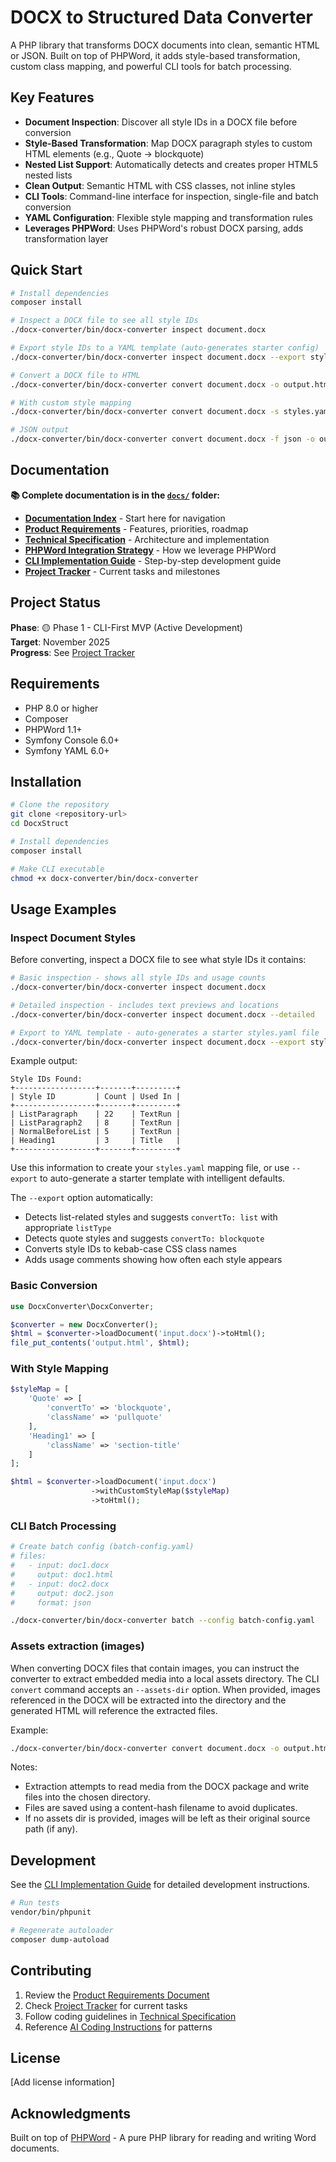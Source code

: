 # DOCX to Structured Data Converter

A PHP library that transforms DOCX documents into clean, semantic HTML or JSON. Built on top of PHPWord, it adds style-based transformation, custom class mapping, and powerful CLI tools for batch processing.

## Key Features

- **Document Inspection**: Discover all style IDs in a DOCX file before conversion
- **Style-Based Transformation**: Map DOCX paragraph styles to custom HTML elements (e.g., Quote → blockquote)
- **Nested List Support**: Automatically detects and creates proper HTML5 nested lists
- **Clean Output**: Semantic HTML with CSS classes, not inline styles
- **CLI Tools**: Command-line interface for inspection, single-file and batch conversion
- **YAML Configuration**: Flexible style mapping and transformation rules
- **Leverages PHPWord**: Uses PHPWord's robust DOCX parsing, adds transformation layer

## Quick Start

```bash
# Install dependencies
composer install

# Inspect a DOCX file to see all style IDs
./docx-converter/bin/docx-converter inspect document.docx

# Export style IDs to a YAML template (auto-generates starter config)
./docx-converter/bin/docx-converter inspect document.docx --export styles.yaml

# Convert a DOCX file to HTML
./docx-converter/bin/docx-converter convert document.docx -o output.html

# With custom style mapping
./docx-converter/bin/docx-converter convert document.docx -s styles.yaml -o output.html

# JSON output
./docx-converter/bin/docx-converter convert document.docx -f json -o output.json
```

## Documentation

**📚 Complete documentation is in the [`docs/`](docs/) folder:**

- **[Documentation Index](docs/README.md)** - Start here for navigation
- **[Product Requirements](docs/product-requirements.md)** - Features, priorities, roadmap
- **[Technical Specification](docs/technical-specification.md)** - Architecture and implementation
- **[PHPWord Integration Strategy](docs/prd-addendum-phpword-integration.md)** - How we leverage PHPWord
- **[CLI Implementation Guide](docs/cli-implementation-guide.md)** - Step-by-step development guide
- **[Project Tracker](docs/project_tracker.md)** - Current tasks and milestones

## Project Status

**Phase**: 🟡 Phase 1 - CLI-First MVP (Active Development)  
**Target**: November 2025  
**Progress**: See [Project Tracker](docs/project_tracker.md)

## Requirements

- PHP 8.0 or higher
- Composer
- PHPWord 1.1+
- Symfony Console 6.0+
- Symfony YAML 6.0+

## Installation

```bash
# Clone the repository
git clone <repository-url>
cd DocxStruct

# Install dependencies
composer install

# Make CLI executable
chmod +x docx-converter/bin/docx-converter
```

## Usage Examples

### Inspect Document Styles

Before converting, inspect a DOCX file to see what style IDs it contains:

```bash
# Basic inspection - shows all style IDs and usage counts
./docx-converter/bin/docx-converter inspect document.docx

# Detailed inspection - includes text previews and locations
./docx-converter/bin/docx-converter inspect document.docx --detailed

# Export to YAML template - auto-generates a starter styles.yaml file
./docx-converter/bin/docx-converter inspect document.docx --export styles.yaml
```

Example output:

```text
Style IDs Found:
+------------------+-------+---------+
| Style ID         | Count | Used In |
+------------------+-------+---------+
| ListParagraph    | 22    | TextRun |
| ListParagraph2   | 8     | TextRun |
| NormalBeforeList | 5     | TextRun |
| Heading1         | 3     | Title   |
+------------------+-------+---------+
```

Use this information to create your `styles.yaml` mapping file, or use `--export` to auto-generate a starter template with intelligent defaults.

The `--export` option automatically:

- Detects list-related styles and suggests `convertTo: list` with appropriate `listType`
- Detects quote styles and suggests `convertTo: blockquote`
- Converts style IDs to kebab-case CSS class names
- Adds usage comments showing how often each style appears

### Basic Conversion

```php
use DocxConverter\DocxConverter;

$converter = new DocxConverter();
$html = $converter->loadDocument('input.docx')->toHtml();
file_put_contents('output.html', $html);
```

### With Style Mapping

```php
$styleMap = [
    'Quote' => [
        'convertTo' => 'blockquote',
        'className' => 'pullquote'
    ],
    'Heading1' => [
        'className' => 'section-title'
    ]
];

$html = $converter->loadDocument('input.docx')
                  ->withCustomStyleMap($styleMap)
                  ->toHtml();
```

### CLI Batch Processing

```bash
# Create batch config (batch-config.yaml)
# files:
#   - input: doc1.docx
#     output: doc1.html
#   - input: doc2.docx
#     output: doc2.json
#     format: json

./docx-converter/bin/docx-converter batch --config batch-config.yaml
```

### Assets extraction (images)

When converting DOCX files that contain images, you can instruct the converter to extract embedded media into a local assets directory. The CLI `convert` command accepts an `--assets-dir` option. When provided, images referenced in the DOCX will be extracted into the directory and the generated HTML will reference the extracted files.

Example:

```bash
./docx-converter/bin/docx-converter convert document.docx -o output.html --assets-dir output-assets
```

Notes:
- Extraction attempts to read media from the DOCX package and write files into the chosen directory.
- Files are saved using a content-hash filename to avoid duplicates.
- If no assets dir is provided, images will be left as their original source path (if any).



## Development

See the [CLI Implementation Guide](docs/cli-implementation-guide.md) for detailed development instructions.

```bash
# Run tests
vendor/bin/phpunit

# Regenerate autoloader
composer dump-autoload
```

## Contributing

1. Review the [Product Requirements Document](docs/product-requirements.md)
2. Check [Project Tracker](docs/project_tracker.md) for current tasks
3. Follow coding guidelines in [Technical Specification](docs/technical-specification.md)
4. Reference [AI Coding Instructions](.github/copilot-instructions.md) for patterns

## License

[Add license information]

## Acknowledgments

Built on top of [PHPWord](https://github.com/PHPOffice/PHPWord) - A pure PHP library for reading and writing Word documents.
